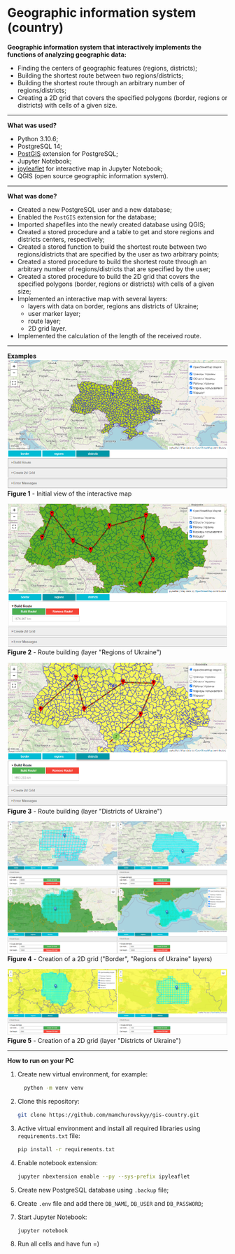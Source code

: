 # Geographic information system (country)

**Geographic information system that interactively implements the functions of analyzing geographic data:**

- Finding the centers of geographic features (regions, districts);
- Building the shortest route between two regions/districts;
- Building the shortest route through an arbitrary number of regions/districts;
- Creating a 2D grid that covers the specified polygons (border, regions or districts) with cells of a given size.

---

**What was used?**

- Python 3.10.6;
- PostgreSQL 14;
- [PostGIS](https://postgis.net/) extension for PostgreSQL;
- Jupyter Notebook;
- [ipyleaflet](<https://ipyleaflet.readthedocs.io/en/master/>) for interactive map in Jupyter Notebook;
- QGIS (open source geographic information system).

---

**What was done?**

- Created a new PostgreSQL user and a new database;
- Enabled the `PostGIS` extension for the database;
- Imported shapefiles into the newly created database using QGIS;
- Created a stored procedure and a table to get and store regions and districts centers, respectively;
- Created a stored function to build the shortest route between two regions/districts that are specified by the user as two arbitrary points;
- Created a stored procedure to build the shortest route through an arbitrary number of regions/districts that are specified by the user;
- Created a stored procedure to build the 2D grid that covers the specified polygons (border, regions or districts) with cells of a given size;
- Implemented an interactive map with several layers:
  - layers with data on border, regions ans districts of Ukraine;
  - user marker layer;
  - route layer;
  - 2D grid layer.
- Implemented the calculation of the length of the received route.

---

**Examples**
![Initial view of the interactive map](./screenshots/initial_view.png)
**Figure 1** - Initial view of the interactive map

![Route building (layer "Regions of Ukraine")](./screenshots/route_regions.png)
**Figure 2** - Route building (layer "Regions of Ukraine")

![Route building (layer "Districts of Ukraine")](./screenshots/route_districts.png)
**Figure 3** - Route building (layer "Districts of Ukraine")

![Creation of a 2D grid ("Border", "Regions of Ukraine" layers)](./screenshots/2d_grid_border_regions.png)
**Figure 4** - Creation of a 2D grid ("Border", "Regions of Ukraine" layers)

![Creation of a 2D grid (layer "Districts of Ukraine")](./screenshots/2d_grid_districts.png)
**Figure 5** - Creation of a 2D grid (layer "Districts of Ukraine")

---

**How to run on your PC**

1. Create new virtual environment, for example:

    ``` bash sh shell zsh
      python -m venv venv
    ```

2. Clone this repository:

    ``` bash sh shell zsh
    git clone https://github.com/mamchurovskyy/gis-country.git
    ```

3. Active virtual environment and install all required libraries using `requirements.txt` file:

    ``` bash sh shell zsh
    pip install -r requirements.txt
    ```

4. Enable notebook extension:

    ``` bash sh shell zsh
    jupyter nbextension enable --py --sys-prefix ipyleaflet
    ```

5. Create new PostgreSQL database using `.backup` file;

6. Create `.env` file and add there `DB_NAME`, `DB_USER` and `DB_PASSWORD`;

7. Start Jupyter Notebook:

    ``` bash sh shell zsh
    jupyter notebook
    ```

8. Run all cells and have fun =)
